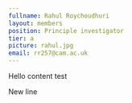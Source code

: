 ```yaml
---
fullname: Rahul Roychoudhuri
layout: members
position: Principle investigator
tier: a
picture: rahul.jpg
email: rr257@cam.ac.uk
---
```


Hello content test

New line

